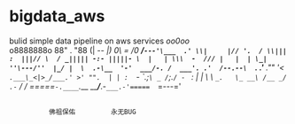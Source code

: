 # bigdata_aws
bulid simple data pipeline on aws services
                   _oo0oo_  
                  o8888888o 
                  88" . "88 
                  (| -_- |) 
                  0\  =  /0 
                ___/`---'\___ 
              .' \\|     |// '. 
             / \\|||  :  |||// \ 
            / _||||| -:- |||||- \ 
           |   | \\\  -  /// |   | 
           | \_|  ''\---/''  |_/ | 
           \  .-\__  '-'  ___/-. / 
         ___'. .'  /--.--\  `. .'___ 
      ."" '<  `.___\_<|>_/___.' >' "". 
     | | :  `- \`.;`\ _ /`;.`/ - ` : | | 
     \  \ `_.   \_ __\ /__ _/   .-` /  / 
 =====`-.____`.___ \_____/___.-`___.-'===== 
                   `=---='


 ~~~~~~~~~~~~~~~~~~~~~~~~~~~~~~~~~~~~~~~~~~~ 

           佛祖保佑         永无BUG 
